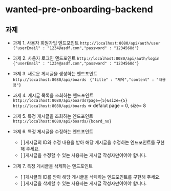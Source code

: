 # wanted-pre-onboarding-backend
## 과제
- 과제 1. 사용자 회원가입 엔드포인트
    `http://localhost:8080/api/auth/user`
      `{"userEmail" : "1234@asdf.com","password" : "1234568d"}`
- 과제 2. 사용자 로그인 엔드포인트
      `http://localhost:8080/api/auth/login`
       ` {"userEmail" : "1234@asdf.com","password" : "1234568d"}`
  
- 과제 3. 새로운 게시글을 생성하는 엔드포인트
      `http://localhost:8080/api/boards`
       ` {"title" : "제목","content" : "내용용"}`
- 과제 4. 게시글 목록을 조회하는 엔드포인트
      `http://localhost:8080/api/boards?page={5}&size={5}`
      `http://localhost:8080/api/boards` => defalut page = 0, size= 8

- 과제 5. 특정 게시글을 조회하는 엔드포인트
      `http://localhost:8080/api/boards/{board_no}`

- 과제 6. 특정 게시글을 수정하는 엔드포인트
  - [ ]게시글의 ID와 수정 내용을 받아 해당 게시글을 수정하는 엔드포인트를 구현해 주세요.
  - [ ]게시글을 수정할 수 있는 사용자는 게시글 작성자만이어야 합니다.
- 과제 7. 특정 게시글을 삭제하는 엔드포인트
  - [ ]게시글의 ID를 받아 해당 게시글을 삭제하는 엔드포인트를 구현해 주세요.
  - [ ]게시글을 삭제할 수 있는 사용자는 게시글 작성자만이어야 합니다.
